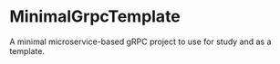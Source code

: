 # MinimalGrpcTemplate
A minimal microservice-based gRPC project to use for study and as a template.
